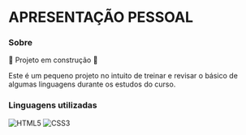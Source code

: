# APRESENTAÇÃO PESSOAL
### Sobre
:construction: Projeto em construção :construction:

Este é um pequeno projeto no intuito de treinar e revisar o básico de algumas linguagens durante os estudos do curso.
### Linguagens utilizadas
![HTML5](https://img.shields.io/badge/html5-%23E34F26.svg?style=for-the-badge&logo=html5&logoColor=white)
![CSS3](https://img.shields.io/badge/css3-%231572B6.svg?style=for-the-badge&logo=css3&logoColor=white)